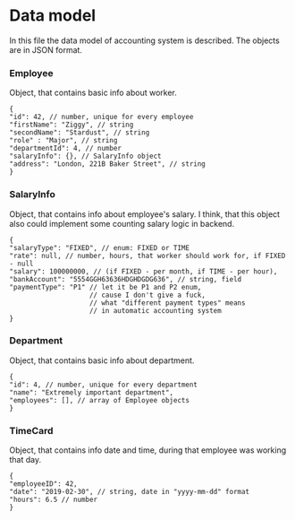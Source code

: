 # Data model

<p>
In this file the data model of accounting system is described.
The objects are in JSON format.
</p>

### Employee

<p>
Object, that contains basic info about worker.
</p>

```json5
{
"id": 42, // number, unique for every employee
"firstName": "Ziggy", // string
"secondName": "Stardust", // string
"role" : "Major", // string
"departmentId": 4, // number
"salaryInfo": {}, // SalaryInfo object
"address": "London, 221B Baker Street", // string
}
```

### SalaryInfo

<p>
Object, that contains info about employee's salary.
I think, that this object also could implement some 
counting salary logic in backend.
</p>

```json5
{
"salaryType": "FIXED", // enum: FIXED or TIME
"rate": null, // number, hours, that worker should work for, if FIXED - null
"salary": 100000000, // (if FIXED - per month, if TIME - per hour),
"bankAccount": "5554GGH63636HDGHDGDG636", // string, field
"paymentType": "P1" // let it be P1 and P2 enum, 
                    // cause I don't give a fuck, 
                    // what "different payment types" means 
                    // in automatic accounting system
}
```

### Department

<p>
Object, that contains basic info about department.
</p>

```json5
{
"id": 4, // number, unique for every department
"name": "Extremely important department",
"employees": [], // array of Employee objects
}
```

### TimeCard

<p>
Object, that contains info date and time, during that employee 
was working that day.
</p>

```json5
{
"employeeID": 42,
"date": "2019-02-30", // string, date in "yyyy-mm-dd" format
"hours": 6.5 // number
}
```